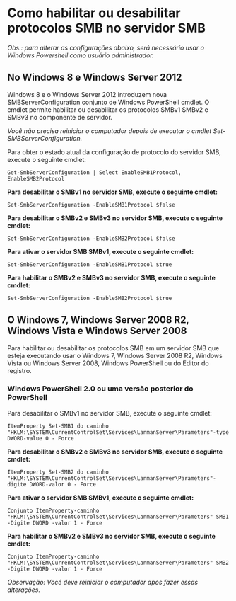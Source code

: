 # Como habilitar ou desabilitar protocolos SMB no servidor SMB

*Obs.: para alterar as configurações abaixo, será necessário usar o Windows Powershell como usuário administrador.*

## No Windows 8 e Windows Server 2012

Windows 8 e o Windows Server 2012 introduzem nova SMBServerConfiguration conjunto de Windows PowerShell cmdlet. O cmdlet permite habilitar ou desabilitar os protocolos SMBv1 SMBv2 e SMBv3 no componente de servidor.

*Você não precisa reiniciar o computador depois de executar o cmdlet Set-SMBServerConfiguration.*

Para obter o estado atual da configuração de protocolo do servidor SMB, execute o seguinte cmdlet:

`Get-SmbServerConfiguration | Select EnableSMB1Protocol, EnableSMB2Protocol`

**Para desabilitar o SMBv1 no servidor SMB, execute o seguinte cmdlet:**

`Set-SmbServerConfiguration -EnableSMB1Protocol $false`

**Para desabilitar o SMBv2 e SMBv3 no servidor SMB, execute o seguinte cmdlet:**

`Set-SmbServerConfiguration -EnableSMB2Protocol $false`

**Para ativar o servidor SMB SMBv1, execute o seguinte cmdlet:**

`Set-SmbServerConfiguration -EnableSMB1Protocol $true`

**Para habilitar o SMBv2 e SMBv3 no servidor SMB, execute o seguinte cmdlet:**

`Set-SmbServerConfiguration -EnableSMB2Protocol $true`

## O Windows 7, Windows Server 2008 R2, Windows Vista e Windows Server 2008

Para habilitar ou desabilitar os protocolos SMB em um servidor SMB que esteja executando usar o Windows 7, Windows Server 2008 R2, Windows Vista ou Windows Server 2008, Windows PowerShell ou do Editor do registro.

### Windows PowerShell 2.0 ou uma versão posterior do PowerShell

Para desabilitar o SMBv1 no servidor SMB, execute o seguinte cmdlet:

`ItemProperty Set-SMB1 do caminho "HKLM:\SYSTEM\CurrentControlSet\Services\LanmanServer\Parameters"-type DWORD-value 0 - Force`

**Para desabilitar o SMBv2 e SMBv3 no servidor SMB, execute o seguinte cmdlet:**

`ItemProperty Set-SMB2 do caminho "HKLM:\SYSTEM\CurrentControlSet\Services\LanmanServer\Parameters"-digite DWORD-valor 0 - Force`

**Para ativar o servidor SMB SMBv1, execute o seguinte cmdlet:**

`Conjunto ItemProperty-caminho "HKLM:\SYSTEM\CurrentControlSet\Services\LanmanServer\Parameters" SMB1 -Digite DWORD -valor 1 - Force`

**Para habilitar o SMBv2 e SMBv3 no servidor SMB, execute o seguinte cmdlet:**

`Conjunto ItemProperty-caminho "HKLM:\SYSTEM\CurrentControlSet\Services\LanmanServer\Parameters" SMB2 -Digite DWORD -valor 1 - Force`

*Observação: Você deve reiniciar o computador após fazer essas alterações.*
